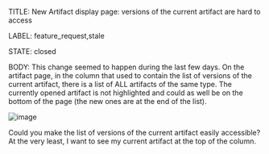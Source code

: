 TITLE:
New Artifact display page: versions of the current artifact are hard to access

LABEL:
feature_request,stale

STATE:
closed

BODY:
This change seemed to happen during the last few days. 
On the artifact page, in the column that used to contain the list of versions of the current artifact, there is a list of ALL artifacts of the same type. The currently opened artifact is not highlighted and could as well be on the bottom of the page (the new ones are at the end of the list). 

![image](https://user-images.githubusercontent.com/6837635/98326973-e018a880-2035-11eb-8c87-e96aabe5f28b.png)

Could you make the list of versions of the current artifact easily accessible? At the very least, I want to see my current artifact at the top of the column. 

